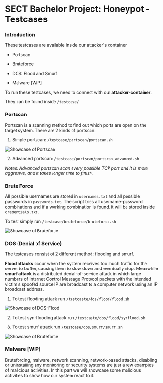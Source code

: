 
  

# SECT Bachelor Project: Honeypot - Testcases

### Introduction

These testcases are available inside our attacker's container

- Portscan

- Bruteforce

- DOS: Flood and Smurf

- Malware [WIP]

  

To run these testcases, we need to connect with our **attacker-container**.

They can be found inside `/testcase/`

### Portscan

  

Portscan is a scanning method to find out which ports are open on the target system. There are 2 kinds of portscan:

1. Simple portscan: `/testcase/portscan/portscan.sh`

![Showcase of Portscan](https://github.com/dam-du/SECT_Bachelorprojekt/blob/main/graphics/testcase_portscan.gif)

2. Advanced portscan: `/testcase/portscan/portscan_advanced.sh`

  

*Notes: Advanced portscan scan every possible TCP port and it is more aggresive, and it takes longer time to finish.*

  

### Brute Force

  

All possible usernames are stored in `usernames.txt` and all possible passwords in `passwords.txt`. The script tries all username-password combinations and if a working combination is found, it will be stored inside `credentials.txt`.

  

To test simply run `/testcase/bruteforce/bruteforce.sh`

  

![Showcase of Bruteforce](https://github.com/dam-du/SECT_Bachelorprojekt/blob/main/graphics/testcase_bruteforce.gif)

  

### DOS (Denial of Service)

The testcases consist of 2 different method: flooding and smurf.

**Flood attacks** occur when the system receives too much traffic for the server to buffer, causing them to slow down and eventually stop. Meanwhile **smurf attack** is a distributed denial-of-service attack in which large numbers of Internet Control Message Protocol packets with the intended victim's spoofed source IP are broadcast to a computer network using an IP broadcast address.

1. To test flooding attack run `/testcaste/dos/flood/flood.sh`

![Showcase of DOS-Flood](https://github.com/dam-du/SECT_Bachelorprojekt/blob/main/graphics/testcase_flood.gif)

2. To test syn-flooding attack run `/testcaste/dos/flood/synflood.sh`

3. To test smurf attack run `/testcase/dos/smurf/smurf.sh`

![Showcase of Bruteforce](https://github.com/dam-du/SECT_Bachelorprojekt/blob/main/graphics/testcase_smurf.gif)

  

### Malware [WIP]

Bruteforcing, malware, network scanning, network-based attacks, disabling or uninstalling any monitoring or security systems are just a few examples of malicious activities. In this part we will showcase some malicious activities to show how our system react to it.